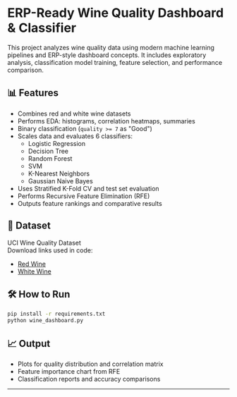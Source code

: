 # ERP-Ready Wine Quality Dashboard & Classifier

This project analyzes wine quality data using modern machine learning pipelines and ERP-style dashboard concepts. It includes exploratory analysis, classification model training, feature selection, and performance comparison.

## 📊 Features

- Combines red and white wine datasets
- Performs EDA: histograms, correlation heatmaps, summaries
- Binary classification (`quality >= 7` as "Good")
- Scales data and evaluates 6 classifiers:
  - Logistic Regression
  - Decision Tree
  - Random Forest
  - SVM
  - K-Nearest Neighbors
  - Gaussian Naive Bayes
- Uses Stratified K-Fold CV and test set evaluation
- Performs Recursive Feature Elimination (RFE)
- Outputs feature rankings and comparative results

## 📁 Dataset

UCI Wine Quality Dataset  
Download links used in code:
- [Red Wine](https://archive.ics.uci.edu/ml/machine-learning-databases/wine-quality/winequality-red.csv)
- [White Wine](https://archive.ics.uci.edu/ml/machine-learning-databases/wine-quality/winequality-white.csv)

## 🛠 How to Run

```bash
pip install -r requirements.txt
python wine_dashboard.py
```

## 📈 Output

- Plots for quality distribution and correlation matrix
- Feature importance chart from RFE
- Classification reports and accuracy comparisons

---

